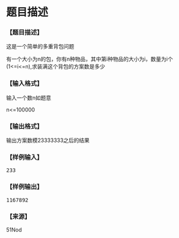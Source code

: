 # 题目描述


<h3>
【题目描述】
</h3>
<p>
这是一个简单的多重背包问题
</p>
<p>
有一个大小为n的包，你有n种物品，其中第i种物品的大小为i，数量为i个(1&lt;=i&lt;=n),求装满这个背包的方案数是多少
</p>
<h3>
【输入格式】
</h3>
<p>
输入一个数n如题意
</p>
<p>
n&lt;=100000
</p>
<h3>
【输出格式】
</h3>
<p>
输出方案数模23333333之后的结果
</p>
<h3>
【样例输入】
</h3>
<pre>233</pre>
<h3>
【样例输出】
</h3>
<pre>1167892</pre>
<h3>
【来源】
</h3>
<p>
51Nod
</p>
